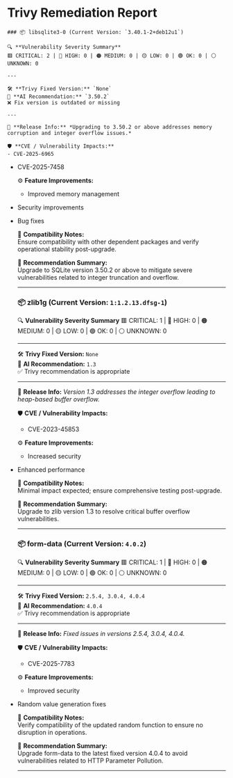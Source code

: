 # Trivy Remediation Report


    ### 📦 libsqlite3-0 (Current Version: `3.40.1-2+deb12u1`)

    🔍 **Vulnerability Severity Summary**
    🟥 CRITICAL: 2 | 🔴 HIGH: 0 | 🟠 MEDIUM: 0 | 🟡 LOW: 0 | 🟢 OK: 0 | ⚪ UNKNOWN: 0

    ---

    🛠️ **Trivy Fixed Version:** `None`  
    🤖 **AI Recommendation:** `3.50.2`  
    ❌ Fix version is outdated or missing

    ---

    📅 **Release Info:** *Upgrading to 3.50.2 or above addresses memory corruption and integer overflow issues.*

    🛡️ **CVE / Vulnerability Impacts:**
    - CVE-2025-6965
- CVE-2025-7458


    ⚙️ **Feature Improvements:**
    - Improved memory management
- Security improvements
- Bug fixes


    🧪 **Compatibility Notes:**  
    Ensure compatibility with other dependent packages and verify operational stability post-upgrade.

    🧠 **Recommendation Summary:**  
    Upgrade to SQLite version 3.50.2 or above to mitigate severe vulnerabilities related to integer truncation and overflow.

    ---

    ### 📦 zlib1g (Current Version: `1:1.2.13.dfsg-1`)

    🔍 **Vulnerability Severity Summary**
    🟥 CRITICAL: 1 | 🔴 HIGH: 0 | 🟠 MEDIUM: 0 | 🟡 LOW: 0 | 🟢 OK: 0 | ⚪ UNKNOWN: 0

    ---

    🛠️ **Trivy Fixed Version:** `None`  
    🤖 **AI Recommendation:** `1.3`  
    ✅ Trivy recommendation is appropriate

    ---

    📅 **Release Info:** *Version 1.3 addresses the integer overflow leading to heap-based buffer overflow.*

    🛡️ **CVE / Vulnerability Impacts:**
    - CVE-2023-45853


    ⚙️ **Feature Improvements:**
    - Increased security
- Enhanced performance


    🧪 **Compatibility Notes:**  
    Minimal impact expected; ensure comprehensive testing post-upgrade.

    🧠 **Recommendation Summary:**  
    Upgrade to zlib version 1.3 to resolve critical buffer overflow vulnerabilities.

    ---

    ### 📦 form-data (Current Version: `4.0.2`)

    🔍 **Vulnerability Severity Summary**
    🟥 CRITICAL: 1 | 🔴 HIGH: 0 | 🟠 MEDIUM: 0 | 🟡 LOW: 0 | 🟢 OK: 0 | ⚪ UNKNOWN: 0

    ---

    🛠️ **Trivy Fixed Version:** `2.5.4, 3.0.4, 4.0.4`  
    🤖 **AI Recommendation:** `4.0.4`  
    ✅ Trivy recommendation is appropriate

    ---

    📅 **Release Info:** *Fixed issues in versions 2.5.4, 3.0.4, 4.0.4.*

    🛡️ **CVE / Vulnerability Impacts:**
    - CVE-2025-7783


    ⚙️ **Feature Improvements:**
    - Improved security
- Random value generation fixes


    🧪 **Compatibility Notes:**  
    Verify compatibility of the updated random function to ensure no disruption in operations.

    🧠 **Recommendation Summary:**  
    Upgrade form-data to the latest fixed version 4.0.4 to avoid vulnerabilities related to HTTP Parameter Pollution.

    ---
